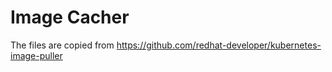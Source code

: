 # Image Cacher

The files are copied from https://github.com/redhat-developer/kubernetes-image-puller
